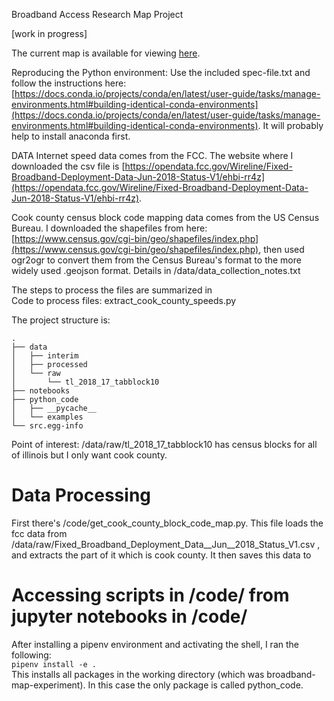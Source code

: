 Broadband Access Research Map Project

[work in progress]

The current map is available for viewing [here](https://api.mapbox.com/styles/v1/erikkanderson/ck4zu1tsd0z5t1cqr4sj963u2.html?fresh=true&title=view&access_token=pk.eyJ1IjoiZXJpa2thbmRlcnNvbiIsImEiOiJjazMxdnNqcmMwZGgzM2JzNXF5ZnM3MHhlIn0.RhbHx-zoZopJ_Xwx9iDbog#12.82/41.87497/-87.64849).

Reproducing the Python environment:
Use the included spec-file.txt and follow the instructions here: 
[https://docs.conda.io/projects/conda/en/latest/user-guide/tasks/manage-environments.html#building-identical-conda-environments](https://docs.conda.io/projects/conda/en/latest/user-guide/tasks/manage-environments.html#building-identical-conda-environments).  It will probably help to install anaconda first.

DATA
Internet speed data comes from the FCC. The website where I downloaded the csv file is [https://opendata.fcc.gov/Wireline/Fixed-Broadband-Deployment-Data-Jun-2018-Status-V1/ehbi-rr4z](https://opendata.fcc.gov/Wireline/Fixed-Broadband-Deployment-Data-Jun-2018-Status-V1/ehbi-rr4z).

Cook county census block code mapping data comes from the US Census Bureau.
I downloaded the shapefiles from here: [https://www.census.gov/cgi-bin/geo/shapefiles/index.php](https://www.census.gov/cgi-bin/geo/shapefiles/index.php), then used ogr2ogr to convert them from the Census Bureau's format to the more widely used .geojson format. Details in /data/data_collection_notes.txt


The steps to process the files are summarized in   
Code to process files:
extract_cook_county_speeds.py




The project structure is:
```
.
├── data
│   ├── interim
│   ├── processed
│   └── raw
│       └── tl_2018_17_tabblock10
├── notebooks
├── python_code
│   ├── __pycache__
│   └── examples
└── src.egg-info
```

Point of interest: /data/raw/tl_2018_17_tabblock10 has census blocks for all of illinois but I only want cook county.


# Data Processing  
First there's /code/get_cook_county_block_code_map.py. This file loads the fcc data from /data/raw/Fixed_Broadband_Deployment_Data__Jun__2018_Status_V1.csv , and extracts the part of it which is cook county. It then saves this data to 


# Accessing scripts in /code/ from jupyter notebooks in /code/
After installing a pipenv environment and activating the shell, I ran the following:  
`pipenv install -e .`  
This installs all packages in the working directory (which was broadband-map-experiment). In this case the only package is called python_code.
